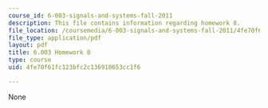 ```yaml
---
course_id: 6-003-signals-and-systems-fall-2011
description: This file contains information regarding homework 8.
file_location: /coursemedia/6-003-signals-and-systems-fall-2011/4fe70f61fc123bfc2c136910653cc1f6_MIT6_003F11_hw08.pdf
file_type: application/pdf
layout: pdf
title: 6.003 Homework 8
type: course
uid: 4fe70f61fc123bfc2c136910653cc1f6

---
```

None